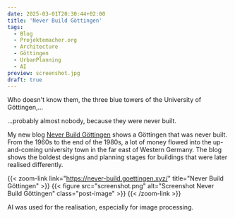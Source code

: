```yaml
---
date: 2025-03-01T20:30:44+02:00
title: 'Never Build Göttingen'
tags:
  - Blog
  - Projektemacher.org
  - Architecture
  - Göttingen
  - UrbanPlanning
  - AI
preview: screenshot.jpg
draft: true
---
```


Who doesn't know them, the three blue towers of the University of Göttingen,...

<!--more-->

...probably almost nobody, because they were never built.


My new blog [Never Build Göttingen](https://never-build.goettingen.xyz/) shows a Göttingen that was never built. From the 1960s to the end of the 1980s, a lot of money flowed into the up-and-coming university town in the far east of Western Germany. The blog shows the boldest designs and planning stages for buildings that were later realised differently.

{{< zoom-link link="https://never-build.goettingen.xyz/" title="Never Build Göttingen" >}}
    {{< figure src="screenshot.png" alt="Screenshot Never Build Göttingen" class="post-image" >}}
{{< /zoom-link >}}

AI was used for the realisation, especially for image processing.
